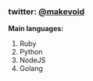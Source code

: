 ### twitter: [@makevoid](https://twitter.com/makevoid)

**Main languages:**
1. Ruby
2. Python
3. NodeJS
4. Golang
